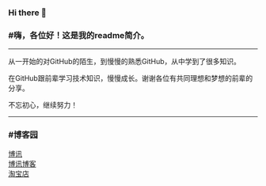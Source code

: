 ### Hi there 👋

### #嗨，各位好！这是我的readme简介。

------

从一开始的对GitHub的陌生，到慢慢的熟悉GitHub，从中学到了很多知识。

在GitHub跟前辈学习技术知识，慢慢成长。谢谢各位有共同理想和梦想的前辈的分享。

不忘初心，继续努力！

------

### #博客园

[博讯](https://www.cnblogs.com/hool/)<br/>
[博讯博客](https://blog.shibowl.top/)<br/>
[淘宝店](https://boxunwl.taobao.com/)



<!--
**hanbinjxnc/hanbinjxnc** is a ✨ _special_ ✨ repository because its `README.md` (this file) appears on your GitHub profile.

Here are some ideas to get you started:

- 🔭 I’m currently working on ...
- 🌱 I’m currently learning ...
- 👯 I’m looking to collaborate on ...
- 🤔 I’m looking for help with ...
- 💬 Ask me about ...
- 📫 How to reach me: ...
- 😄 Pronouns: ...
- ⚡ Fun fact: ...
-->
